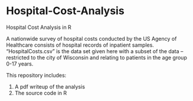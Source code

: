 # Hospital-Cost-Analysis
Hospital Cost Analysis in R

A nationwide survey of hospital costs conducted by the US Agency of Healthcare consists
of hospital records of inpatient samples. “HospitalCosts.csv” is the data set given here with a subset of the
data – restricted to the city of Wisconsin and relating to patients in the age group 0-17 years.

This repository includes:
1) A pdf writeup of the analysis
2) The source code in R

